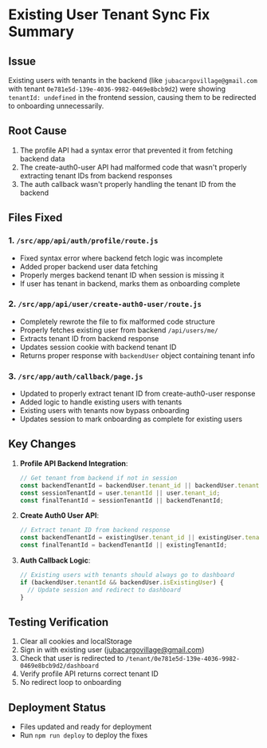 # Existing User Tenant Sync Fix Summary

## Issue
Existing users with tenants in the backend (like `jubacargovillage@gmail.com` with tenant `0e781e5d-139e-4036-9982-0469e8bcb9d2`) were showing `tenantId: undefined` in the frontend session, causing them to be redirected to onboarding unnecessarily.

## Root Cause
1. The profile API had a syntax error that prevented it from fetching backend data
2. The create-auth0-user API had malformed code that wasn't properly extracting tenant IDs from backend responses
3. The auth callback wasn't properly handling the tenant ID from the backend

## Files Fixed

### 1. `/src/app/api/auth/profile/route.js`
- Fixed syntax error where backend fetch logic was incomplete
- Added proper backend user data fetching
- Properly merges backend tenant ID when session is missing it
- If user has tenant in backend, marks them as onboarding complete

### 2. `/src/app/api/user/create-auth0-user/route.js`
- Completely rewrote the file to fix malformed code structure
- Properly fetches existing user from backend `/api/users/me/`
- Extracts tenant ID from backend response
- Updates session cookie with backend tenant ID
- Returns proper response with `backendUser` object containing tenant info

### 3. `/src/app/auth/callback/page.js`
- Updated to properly extract tenant ID from create-auth0-user response
- Added logic to handle existing users with tenants
- Existing users with tenants now bypass onboarding
- Updates session to mark onboarding as complete for existing users

## Key Changes

1. **Profile API Backend Integration**:
   ```javascript
   // Get tenant from backend if not in session
   const backendTenantId = backendUser.tenant_id || backendUser.tenantId;
   const sessionTenantId = user.tenantId || user.tenant_id;
   const finalTenantId = sessionTenantId || backendTenantId;
   ```

2. **Create Auth0 User API**:
   ```javascript
   // Extract tenant ID from backend response
   const backendTenantId = existingUser.tenant_id || existingUser.tenantId;
   const finalTenantId = backendTenantId || existingTenantId;
   ```

3. **Auth Callback Logic**:
   ```javascript
   // Existing users with tenants should always go to dashboard
   if (backendUser.tenantId && backendUser.isExistingUser) {
     // Update session and redirect to dashboard
   }
   ```

## Testing Verification

1. Clear all cookies and localStorage
2. Sign in with existing user (jubacargovillage@gmail.com)
3. Check that user is redirected to `/tenant/0e781e5d-139e-4036-9982-0469e8bcb9d2/dashboard`
4. Verify profile API returns correct tenant ID
5. No redirect loop to onboarding

## Deployment Status
- Files updated and ready for deployment
- Run `npm run deploy` to deploy the fixes